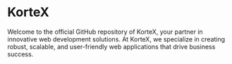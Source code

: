 # KorteX
Welcome to the official GitHub repository of KorteX, your partner in innovative web development solutions. At KorteX, we specialize in creating robust, scalable, and user-friendly web applications that drive business success.
